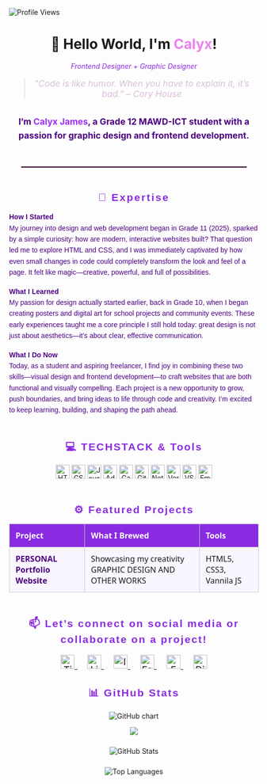 <!-- Profile Views -->
<p>
  <img src="https://visitor-badge.laobi.icu/badge?page_id=lyxxqt.visitor" alt="Profile Views" />
</p>

<!-- Main Heading -->
<h1 align="center">
  👋 Hello World, I'm <span style="color: violet;">Calyx</span>!
</h1>

<p align="center" style="color:#8A2BE2; font-style: italic;">
  Frontend Designer + Graphic Designer
</p>

<!-- Quote -->
<blockquote align="center" style="font-size: 1.1rem; color:#D8BFD8; font-style: italic; margin-top: 1rem; padding: 0 1rem;">
  "Code is like humor. When you have to explain it, it’s bad." – Cory House
</blockquote>

<!-- Intro Paragraph -->
<p align="center" style="font-weight: bold; font-size: 1.1rem; max-width: 90vw; margin: 2rem auto; color: #4b0082; line-height: 1.6;">
  I’m <span style="color: #9b30ff;">Calyx James</span>, a Grade 12 MAWD-ICT student with a passion for 
  <strong>graphic design</strong> and <strong>frontend development</strong>.
</p>

<hr style="border: 1px dotted violet; margin: 3rem auto; max-width: 90%;" />

<!-- Expertise Section -->
<h2 style="color: #8A2BE2; font-family: 'Verdana', sans-serif; letter-spacing: 0.12em; text-align: center; margin-bottom: 1rem;">
  🎯 Expertise
</h2>

<p style="max-width: 90vw; margin: 1rem auto; color: #4b0082; font-family: 'Verdana', sans-serif; line-height: 1.6;">
  <strong>How I Started</strong><br/>
  My journey into design and web development began in Grade 11 (2025), sparked by a simple curiosity: how are modern, interactive websites built? That question led me to explore HTML and CSS, and I was immediately captivated by how even small changes in code could completely transform the look and feel of a page. It felt like magic—creative, powerful, and full of possibilities.
</p>

<p style="max-width: 90vw; margin: 1rem auto; color: #4b0082; font-family: 'Verdana', sans-serif; line-height: 1.6;">
  <strong>What I Learned</strong><br/>
  My passion for design actually started earlier, back in Grade 10, when I began creating posters and digital art for school projects and community events. These early experiences taught me a core principle I still hold today: great design is not just about aesthetics—it’s about clear, effective communication.
</p>

<p style="max-width: 90vw; margin: 1rem auto 3rem auto; color: #4b0082; font-family: 'Verdana', sans-serif; line-height: 1.6;">
  <strong>What I Do Now</strong><br/>
  Today, as a student and aspiring freelancer, I find joy in combining these two skills—visual design and frontend development—to craft websites that are both functional and visually compelling. Each project is a new opportunity to grow, push boundaries, and bring ideas to life through code and creativity. I’m excited to keep learning, building, and shaping the path ahead.
</p>

<!-- Techstack -->
<h2 style="color:#8A2BE2; font-family: 'Verdana', sans-serif; letter-spacing: 0.1em; text-align:center; margin-bottom: 1rem;">
  💻 TECHSTACK & Tools
</h2>
<p align="center" style="max-width: 90vw; margin: auto 0 3rem 0;">
  <img src="https://img.shields.io/badge/HTML-E34F26?style=for-the-badge&logo=html5&logoColor=white" alt="HTML" style="height: 28px;" />
  <img src="https://img.shields.io/badge/CSS-1572B6?style=for-the-badge&logo=css3&logoColor=white" alt="CSS" style="height: 28px;" />
  <img src="https://img.shields.io/badge/JavaScript-F7DF1E?style=for-the-badge&logo=javascript&logoColor=black" alt="JavaScript" style="height: 28px;" />
  <img src="https://img.shields.io/badge/Adobe%20Photoshop-31A8FF?style=for-the-badge&logo=adobephotoshop&logoColor=white" alt="Adobe Photoshop" style="height: 28px;" />
  <img src="https://img.shields.io/badge/Canva-00C4CC?style=for-the-badge&logo=canva&logoColor=white" alt="Canva" style="height: 28px;" />
  <img src="https://img.shields.io/badge/GitHub-181717?style=for-the-badge&logo=github&logoColor=white" alt="GitHub" style="height: 28px;" />
  <img src="https://img.shields.io/badge/Netlify-00C7B7?style=for-the-badge&logo=netlify&logoColor=white" alt="Netlify" style="height: 28px;" />
  <img src="https://img.shields.io/badge/Vercel-000000?style=for-the-badge&logo=vercel&logoColor=white" alt="Vercel" style="height: 28px;" />
  <img src="https://img.shields.io/badge/VS%20Code-0078D7?style=for-the-badge&logo=visual-studio-code&logoColor=white" alt="VS Code" style="height: 28px;" />
  <img src="https://img.shields.io/badge/EmailJS-D14836?style=for-the-badge&logo=emailjs&logoColor=white" alt="EmailJS" style="height: 28px;" />
</p>

<!-- Featured Projects -->
<h2 align="center" style="color:#8A2BE2; font-family:'Verdana', sans-serif; letter-spacing: 0.1em; margin-bottom: 1rem;">
  ⚙️ Featured Projects
</h2>

<div align="center" style="overflow-x:auto; max-width: 95vw;">
  <table style="width: 100%; border-collapse: collapse; text-align: left; margin: auto; font-family: 'Segoe UI', Tahoma, Geneva, Verdana, sans-serif;">
    <thead>
      <tr style="background-color: #8A2BE2; color: white;">
        <th style="padding: 12px; border: 1px solid #ccc;">Project</th>
        <th style="padding: 12px; border: 1px solid #ccc;">What I Brewed</th>
        <th style="padding: 12px; border: 1px solid #ccc;">Tools</th>
      </tr>
    </thead>
    <tbody>
      <tr style="background-color: #f9f6ff;">
        <td style="padding: 12px; border: 1px solid #ccc;">
          <a href="https://lyxdevportfolio.vercel.app" target="_blank" style="color: #4B0082; font-weight: bold; text-decoration: none;">
            PERSONAL Portfolio Website
          </a>
        </td>
        <td style="padding: 12px; border: 1px solid #ccc;">Showcasing my creativity GRAPHIC DESIGN AND OTHER WORKS</td>
        <td style="padding: 12px; border: 1px solid #ccc;">HTML5, CSS3, Vannila JS</td>
      </tr>
    </tbody>
  </table>
</div>

<!-- Social Section -->
<h2 style="color:#8A2BE2; font-family: 'Verdana', sans-serif; letter-spacing: 0.1em; margin-top: 3rem; margin-bottom: 1rem; text-align:center;">
📫 Let’s connect on social media or collaborate on a project!
</h2>
<p align="center" style="font-size: 1.2rem;">
  <a href="https://www.tiktok.com/@html.lyxxqt" target="_blank" rel="noopener noreferrer" style="margin: 0 10px;">
    <img src="https://img.shields.io/badge/TikTok-000000?style=for-the-badge&logo=tiktok&logoColor=white" alt="TikTok" style="height: 28px;" />
  </a>
  <a href="https://linkedin.com/in/lyxxqt/" target="_blank" rel="noopener noreferrer" style="margin: 0 10px;">
    <img src="https://img.shields.io/badge/LinkedIn-0077B5?style=for-the-badge&logo=linkedin&logoColor=white" alt="LinkedIn" style="height: 28px;" />
  </a>
  <a href="https://instagram.com/lyxxqt" target="_blank" rel="noopener noreferrer" style="margin: 0 10px;">
    <img src="https://img.shields.io/badge/Instagram-E4405F?style=for-the-badge&logo=instagram&logoColor=white" alt="Instagram" style="height: 28px;" />
  </a>
  <a href="https://www.facebook.com/lyxxqt" target="_blank" rel="noopener noreferrer" style="margin: 0 10px;">
    <img src="https://img.shields.io/badge/Facebook-1877F2?style=for-the-badge&logo=facebook&logoColor=white" alt="Facebook" style="height: 28px;" />
  </a>
  <a href="mailto:lyxxqt@gmail.com" target="_blank" rel="noopener noreferrer" style="margin: 0 10px;">
    <img src="https://img.shields.io/badge/Email-D14836?style=for-the-badge&logo=gmail&logoColor=white" alt="Email" style="height: 28px;" />
  </a>
  <a href="https://discord.com/users/1354697136943403160" target="_blank" rel="noopener noreferrer" style="margin: 0 10px;">
    <img src="https://img.shields.io/badge/Discord-5865F2?style=for-the-badge&logo=discord&logoColor=white" alt="Discord" style="height: 28px;" />
  </a>
</p>

<!-- GitHub Stats -->
<h2 style="color:#8A2BE2; font-family:'Verdana', sans-serif; letter-spacing: 0.1em; text-align:center;">
  📊 GitHub Stats
</h2>
<!-- GitHub Contribution Graph -->
<p align="center">
  <img src="https://ghchart.rshah.org/8A2BE2/lyxxqtt" alt="GitHub chart" />
</p>


<p align="center" style="margin-bottom: 1.5rem;">
  <img src="https://github-readme-streak-stats.herokuapp.com/?user=lyxxqtt&theme=radical" />
</p>

<p align="center" style="margin-bottom: 1.5rem;">
  <img src="https://github-readme-stats.vercel.app/api?username=lyxxqtt&show_icons=true&theme=radical&hide_border=false&include_all_commits=true&count_private=true" alt="GitHub Stats" style="max-width: 100%; height: auto;" />
</p>

<p align="center">
  <img src="https://github-readme-stats.vercel.app/api/top-langs/?username=lyxxqtt&layout=compact&theme=radical&hide_border=false" alt="Top Languages" style="max-width: 100%; height: auto;" />
</p>
